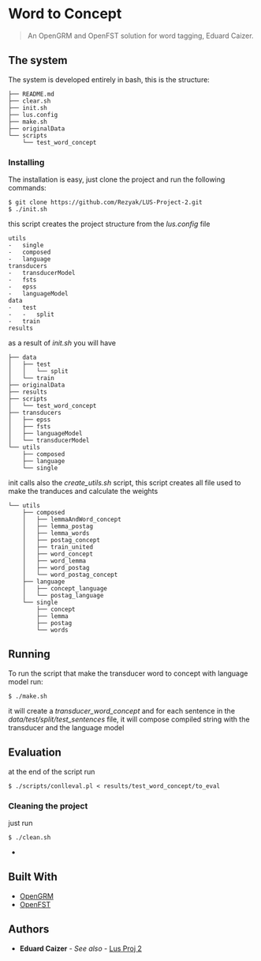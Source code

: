 # Word to Concept
> An OpenGRM and OpenFST solution for word tagging, Eduard Caizer.  

## The system
The system is developed entirely in bash, this is the structure:

```
├── README.md
├── clear.sh
├── init.sh
├── lus.config
├── make.sh
├── originalData
└── scripts
    └── test_word_concept
```
### Installing
The installation is easy, just clone the project and run the following commands:

```
$ git clone https://github.com/Rezyak/LUS-Project-2.git
$ ./init.sh

```
this script creates the project structure from the *lus.config* file
```
utils	
-	single
-	composed
-	language
transducers
-	transducerModel
-	fsts
-	epss
-	languageModel
data
-	test
-	-	split
-	train
results

```
as a result of *init.sh* you will have
```
├── data
│   ├── test
│   │   └── split
│   └── train
├── originalData
├── results
├── scripts
│   └── test_word_concept
├── transducers
│   ├── epss
│   ├── fsts
│   ├── languageModel
│   └── transducerModel
└── utils
    ├── composed
    ├── language
    └── single

```

init calls also the *create_utils.sh* script, this script creates all file used to make the tranduces and calculate the weights
```
└── utils
    ├── composed
    │   ├── lemmaAndWord_concept
    │   ├── lemma_postag
    │   ├── lemma_words
    │   ├── postag_concept
    │   ├── train_united
    │   ├── word_concept
    │   ├── word_lemma
    │   ├── word_postag
    │   └── word_postag_concept
    ├── language
    │   ├── concept_language
    │   └── postag_language
    └── single
        ├── concept
        ├── lemma
        ├── postag
        └── words
```
## Running
To run the script that make the transducer word to concept with language model run:
```
$ ./make.sh

```

it will create a *transducer_word_concept* and for each sentence in the *data/test/split/test_sentences* file, it will compose compiled string with the transducer and the language model

## Evaluation
at the end of the script run
```
$ ./scripts/conlleval.pl < results/test_word_concept/to_eval

```
### Cleaning the project
just run 
```
$ ./clean.sh

```

*
## Built With

* [OpenGRM](http://www.opengrm.org/)
* [OpenFST](http://www.openfst.org/twiki/bin/view/FST/WebHome)
## Authors

* **Eduard Caizer** - *See also* - [Lus Proj 2](https://github.com/Rezyak/LUS-Project-2)

